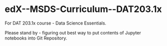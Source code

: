 # edX--MSDS-Curriculum--DAT203.1x
For DAT 203.1x course - Data Science Essentials.

Please stand by - figuring out best way to put contents of Jupyter notebooks into Git Repository.
